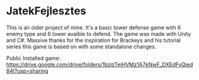 # JatekFejlesztes

This is an older project of mine. It's a basic tower defense game with 6 enemy type and 6 tower avaible to defend. The game was made with Unity and C#. Massive thanks for the inspiration for Brackeys and his tutorial series this game is based on with some standalone changes.

Public Installed game: https://drive.google.com/drive/folders/1bzizTejHVMz1A7kNwF_DXEdFyQjed84t?usp=sharing
